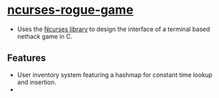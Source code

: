 # [ncurses-rogue-game](https://github.com/ktan46/ncurses-rogue-game)
* Uses the [Ncurses library](https://en.wikipedia.org/wiki/Ncurses) to design the interface of a terminal based nethack game in C. 
## Features
* User inventory system featuring a hashmap for constant time lookup and insertion.
* 

